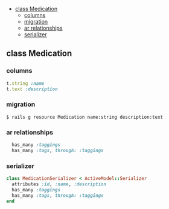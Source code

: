 <!-- START doctoc generated TOC please keep comment here to allow auto update -->
<!-- DON'T EDIT THIS SECTION, INSTEAD RE-RUN doctoc TO UPDATE -->

- [class Medication](#class-drug)
  - [columns](#columns)
  - [migration](#migration)
  - [ar relationships](#ar-relationships)
  - [serializer](#serializer)

<!-- END doctoc generated TOC please keep comment here to allow auto update -->

## class Medication

### columns

```ruby
t.string :name
t.text :description
```

### migration

```
$ rails g resource Medication name:string description:text
```

### ar relationships

```ruby
  has_many :taggings
  has_many :tags, through: :taggings
```

### serializer

```ruby
class MedicationSerializer < ActiveModel::Serializer
  attributes :id, :name, :description
  has_many :taggings
  has_many :tags, through: :taggings
end
```
